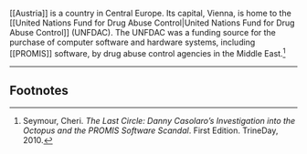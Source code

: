 [[Austria]] is a country in Central Europe. Its capital, Vienna, is home to the [[United Nations Fund for Drug Abuse Control|United Nations Fund for Drug Abuse Control]] (UNFDAC). The UNFDAC was a funding source for the purchase of computer software and hardware systems, including [[PROMIS]] software, by drug abuse control agencies in the Middle East.[^1]

---
## Footnotes

[^1]: Seymour, Cheri. *The Last Circle: Danny Casolaro’s Investigation into the Octopus and the PROMIS Software Scandal*. First Edition. TrineDay, 2010.